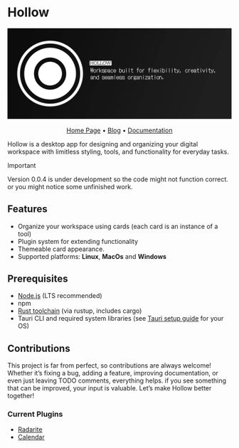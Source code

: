 # Hollow

![Hollow Banner](https://github.com/hollow-app/hollow/blob/main/src/assets/banner.jpg)

<div align="center">
    <a href="https://hollow-space.vercel.app/">Home Page</a> •
    <a href="https://hollow-space.vercel.app/blog">Blog</a> •
    <a href="https://hollow-space.vercel.app/documentation/">Documentation</a>
</div>

Hollow is a desktop app for designing and organizing your digital workspace with limitless styling, tools, and functionality for everyday tasks. 

> [!IMPORTANT]
> Version 0.0.4 is under development so the code might not function correct. or you might notice some unfinished work.


## Features
- Organize your workspace using cards (each card is an instance of a tool)
- Plugin system for extending functionality
- Themeable card appearance.
- Supported platforms: **Linux**, **MacOs** and **Windows**

## Prerequisites
- [Node.js](https://nodejs.org/) (LTS recommended)
- npm
- [Rust toolchain](https://www.rust-lang.org/tools/install) (via rustup, includes cargo)
- Tauri CLI and required system libraries (see [Tauri setup guide](https://tauri.app/start/prerequisites/) for your OS)

## Contributions

This project is far from perfect, so contributions are always welcome! Whether it’s fixing a bug, adding a feature, improving documentation, or even just leaving TODO comments, everything helps. if you see something that can be improved, your input is valuable. Let’s make Hollow better together!


### Current Plugins

- [Radarite](https://github.com/Ryusufe/radarite)
- [Calendar](https://github.com/ryusufe/Calendar)

